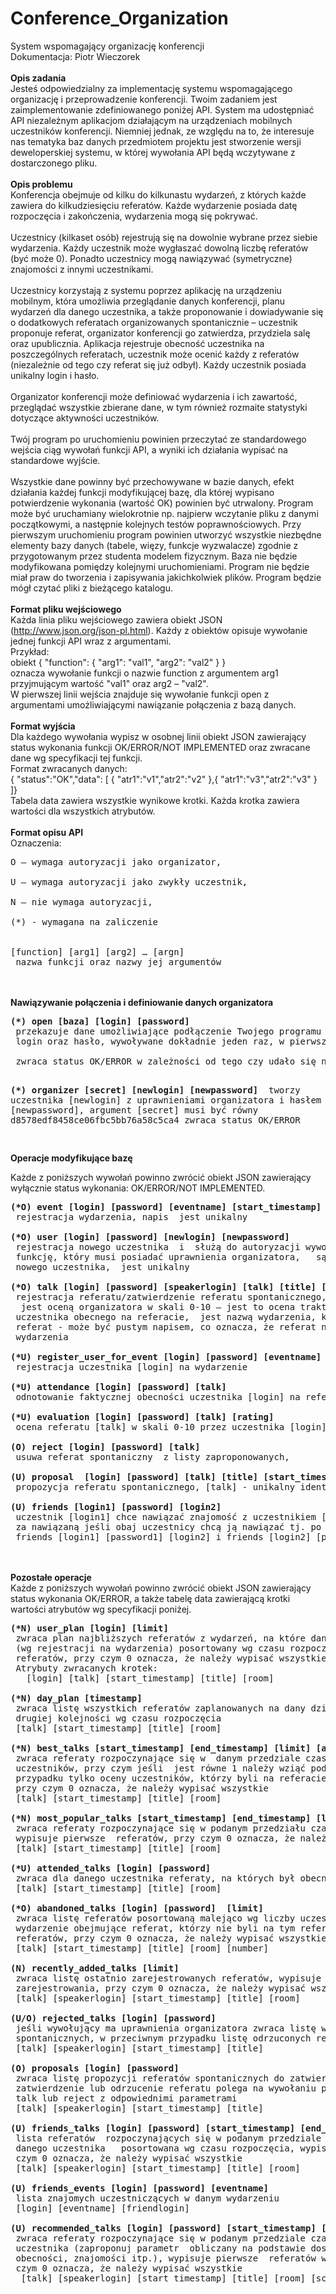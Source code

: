 # Conference_Organization
System wspomagający organizację konferencji 
<br>
Dokumentacja: Piotr Wieczorek
<br>
<br>
<b>Opis zadania</b> <br>
Jesteś odpowiedzialny za implementację systemu wspomagającego organizację i przeprowadzenie konferencji. Twoim zadaniem jest zaimplementowanie zdefiniowanego poniżej API.
System ma udostępniać API niezależnym aplikacjom działającym na urządzeniach mobilnych uczestników konferencji. Niemniej jednak, ze względu na to, że interesuje nas tematyka baz danych przedmiotem projektu jest stworzenie wersji deweloperskiej systemu, w której wywołania API będą wczytywane z dostarczonego pliku.
<br>
<br>
<b>Opis problemu</b><br>
Konferencja obejmuje od kilku do kilkunastu wydarzeń, z których każde zawiera do kilkudziesięciu referatów. Każde wydarzenie posiada datę rozpoczęcia i zakończenia, wydarzenia mogą się pokrywać.
<br>
<br>
Uczestnicy (kilkaset osób) rejestrują się na dowolnie wybrane przez siebie wydarzenia. Każdy uczestnik może wygłaszać dowolną liczbę referatów (być może 0). Ponadto uczestnicy mogą nawiązywać (symetryczne) znajomości z innymi uczestnikami.
<br>
<br>
Uczestnicy korzystają z systemu poprzez aplikację na urządzeniu mobilnym, która umożliwia przeglądanie danych konferencji, planu wydarzeń dla danego uczestnika, a także proponowanie i dowiadywanie się o dodatkowych referatach organizowanych spontanicznie – uczestnik proponuje referat, organizator konferencji go zatwierdza, przydziela salę oraz upublicznia. Aplikacja rejestruje obecność uczestnika na poszczególnych referatach, uczestnik może ocenić każdy z referatów (niezależnie od tego czy referat się już odbył). Każdy uczestnik posiada unikalny login i hasło.
<br>
<br>
Organizator konferencji może definiować wydarzenia i ich zawartość, przeglądać wszystkie zbierane dane, w tym również rozmaite statystyki dotyczące aktywności uczestników.
<br>
<br>
Twój program po uruchomieniu powinien przeczytać ze standardowego wejścia ciąg wywołań funkcji API, a wyniki ich działania wypisać na standardowe wyjście.
<br>
<br>
Wszystkie dane powinny być przechowywane w bazie danych, efekt działania każdej funkcji modyfikującej bazę, dla której wypisano potwierdzenie wykonania (wartość OK) powinien być utrwalony. Program może być uruchamiany wielokrotnie np. najpierw wczytanie pliku z danymi początkowymi, a następnie kolejnych testów poprawnościowych. Przy pierwszym uruchomieniu program powinien utworzyć wszystkie niezbędne elementy bazy danych (tabele, więzy, funkcje wyzwalacze) zgodnie z przygotowanym przez studenta modelem fizycznym. Baza nie będzie modyfikowana pomiędzy kolejnymi uruchomieniami. Program nie będzie miał praw do  tworzenia i zapisywania jakichkolwiek plików. Program będzie mógł czytać pliki z bieżącego katalogu.
<br>
<br>
<b>Format pliku wejściowego</b>
<br>
Każda linia pliku wejściowego zawiera obiekt JSON (http://www.json.org/json-pl.html). Każdy z obiektów opisuje wywołanie jednej funkcji API wraz z argumentami.
<br>
Przykład: <br>
obiekt { "function": { "arg1": "val1", "arg2": "val2" } } <br> oznacza wywołanie funkcji o nazwie function z argumentem arg1 przyjmującym wartość "val1" oraz arg2 – "val2".
<br>
W pierwszej linii wejścia znajduje się wywołanie funkcji open z argumentami umożliwiającymi nawiązanie połączenia z bazą danych.
<br>
<br>
<b>Format wyjścia</b>
<br>
Dla każdego wywołania wypisz w osobnej linii obiekt JSON zawierający status wykonania funkcji OK/ERROR/NOT IMPLEMENTED oraz zwracane dane wg specyfikacji tej funkcji.
<br>
Format zwracanych danych:
<br>
{ "status":"OK","data": [ { "atr1":"v1","atr2":"v2" },{ "atr1":"v3","atr2":"v3" } ]} <br>
Tabela data zawiera wszystkie wynikowe krotki. Każda krotka zawiera wartości dla wszystkich atrybutów.
<br> <br>
<b>Format opisu API</b>
<br>
Oznaczenia:
<br>
<pre>
O – wymaga autoryzacji jako organizator, <br>
U – wymaga autoryzacji jako zwykły uczestnik,<br>
N – nie wymaga autoryzacji, <br>
(*) - wymagana na zaliczenie <br>

[function] [arg1] [arg2] … [argn] 
 nazwa funkcji oraz nazwy jej argumentów
</pre>
<br>
<br>
<b>Nawiązywanie połączenia i definiowanie danych organizatora</b>
<br>
<pre>
<b>(*) open [baza] [login] [password]</b>
 przekazuje dane umożliwiające podłączenie Twojego programu do bazy - nazwę bazy, 
 login oraz hasło, wywoływane dokładnie jeden raz, w pierwszej linii wejścia<br>
 zwraca status OK/ERROR w zależności od tego czy udało się nawiązać połączenie z bazą

<b>(*) organizer [secret] [newlogin] [newpassword] </b>
 tworzy uczestnika [newlogin] z uprawnieniami organizatora i hasłem [newpassword], 
 argument [secret] musi być równy d8578edf8458ce06fbc5bb76a58c5ca4 
 zwraca status OK/ERROR 

</pre>
</b>
</b>
<b>Operacje modyfikujące bazę</b>

Każde z poniższych wywołań powinno zwrócić obiekt JSON zawierający wyłącznie status wykonania: OK/ERROR/NOT IMPLEMENTED.
</b>
<pre>
<b>(*O) event [login] [password] [eventname] [start_timestamp] [end_timestamp] </b> 
 rejestracja wydarzenia, napis <eventname> jest unikalny

<b>(*O) user [login] [password] [newlogin] [newpassword] </b> 
 rejestracja nowego uczestnika <login> i <password> służą do autoryzacji wywołującego 
 funkcję, który musi posiadać uprawnienia organizatora, <newlogin> <newpassword> są danymi 
 nowego uczestnika, <newlogin> jest unikalny

<b>(*O) talk [login] [password] [speakerlogin] [talk] [title] [start_timestamp] [room] [initial_evaluation] [eventname] </b> 
 rejestracja referatu/zatwierdzenie referatu spontanicznego, <talk> jest unikalnym identyfikatorem referatu,
 <initial_evaluation> jest oceną organizatora w skali 0-10 – jest to ocena traktowana tak samo jak ocena
 uczestnika obecnego na referacie, <eventname> jest nazwą wydarzenia, którego częścią jest dany 
 referat - może być pustym napisem, co oznacza, że referat nie jest przydzielony do jakiegokolwiek 
 wydarzenia

<b>(*U) register_user_for_event [login] [password] [eventname] </b> 
 rejestracja uczestnika [login] na wydarzenie <eventname>

<b>(*U) attendance [login] [password] [talk] </b>
 odnotowanie faktycznej obecności uczestnika [login] na referacie [talk]

<b>(*U) evaluation [login] [password] [talk] [rating] </b>
 ocena referatu [talk] w skali 0-10 przez uczestnika [login]

<b>(O) reject [login] [password] [talk] </b>
 usuwa referat spontaniczny <talk> z listy zaproponowanych,

<b>(U) proposal  [login] [password] [talk] [title] [start_timestamp] </b>
 propozycja referatu spontanicznego, [talk] - unikalny identyfikator referatu

<b>(U) friends [login1] [password] [login2] </b>
 uczestnik [login1] chce nawiązać znajomość z uczestnikiem [login2], znajomość uznajemy 
 za nawiązaną jeśli obaj uczestnicy chcą ją nawiązać tj. po wywołaniach 
 friends [login1] [password1] [login2] i friends [login2] [password2] [login1]
</pre>
<br>
<br>
<b>Pozostałe operacje</b>
<br>
Każde z poniższych wywołań powinno zwrócić obiekt JSON zawierający status wykonania OK/ERROR, a także tabelę data zawierającą krotki wartości atrybutów wg specyfikacji poniżej.


<pre>
<b>(*N) user_plan [login] [limit] </b>
 zwraca plan najbliższych referatów z wydarzeń, na które dany uczestnik jest zapisany 
 (wg rejestracji na wydarzenia) posortowany wg czasu rozpoczęcia, wypisuje pierwsze <limit> 
 referatów, przy czym 0 oznacza, że należy wypisać wszystkie
 Atrybuty zwracanych krotek: 
   [login] [talk] [start_timestamp] [title] [room]

<b>(*N) day_plan [timestamp] </b>
 zwraca listę wszystkich referatów zaplanowanych na dany dzień posortowaną rosnąco wg sal, w 
 drugiej kolejności wg czasu rozpoczęcia
 [talk] [start_timestamp] [title] [room]

<b>(*N) best_talks [start_timestamp] [end_timestamp] [limit] [all] </b> 
 zwraca referaty rozpoczynające się w  danym przedziale czasowym posortowane malejąco wg średniej oceny 
 uczestników, przy czym jeśli <all> jest równe 1 należy wziąć pod uwagę wszystkie oceny, w przeciwnym 
 przypadku tylko oceny uczestników, którzy byli na referacie obecni, wypisuje pierwsze <limit> referatów,
 przy czym 0 oznacza, że należy wypisać wszystkie
 [talk] [start_timestamp] [title] [room]

<b>(*N) most_popular_talks [start_timestamp] [end_timestamp] [limit] </b>
 zwraca referaty rozpoczynające się w podanym przedziału czasowego posortowane malejąco wg obecności, 
 wypisuje pierwsze <limit> referatów, przy czym 0 oznacza, że należy wypisać wszystkie
 [talk] [start_timestamp] [title] [room]

<b>(*U) attended_talks [login] [password]</b> 
 zwraca dla danego uczestnika referaty, na których był obecny 
 [talk] [start_timestamp] [title] [room]

<b>(*O) abandoned_talks [login] [password]  [limit] </b>
 zwraca listę referatów posortowaną malejąco wg liczby uczestników <number> zarejestrowanych na 
 wydarzenie obejmujące referat, którzy nie byli na tym referacie obecni, wypisuje pierwsze <limit> 
 referatów, przy czym 0 oznacza, że należy wypisać wszystkie
 [talk] [start_timestamp] [title] [room] [number]

<b>(N) recently_added_talks [limit] </b>
 zwraca listę ostatnio zarejestrowanych referatów, wypisuje ostatnie <limit> referatów wg daty 
 zarejestrowania, przy czym 0 oznacza, że należy wypisać wszystkie
 [talk] [speakerlogin] [start_timestamp] [title] [room]

<b>(U/O) rejected_talks [login] [password] </b>
 jeśli wywołujący ma uprawnienia organizatora zwraca listę wszystkich odrzuconych referatów 
 spontanicznych, w przeciwnym przypadku listę odrzuconych referatów wywołującego ją uczestnika 
 [talk] [speakerlogin] [start_timestamp] [title]

<b>(O) proposals [login] [password] </b> 
 zwraca listę propozycji referatów spontanicznych do zatwierdzenia lub odrzucenia, 
 zatwierdzenie lub odrzucenie referatu polega na wywołaniu przez organizatora funkcji 
 talk lub reject z odpowiednimi parametrami
 [talk] [speakerlogin] [start_timestamp] [title]

<b>(U) friends_talks [login] [password] [start_timestamp] [end_timestamp] [limit]</b> 
 lista referatów  rozpoczynających się w podanym przedziale czasowym wygłaszanych przez znajomych 
 danego uczestnika   posortowana wg czasu rozpoczęcia, wypisuje pierwsze <limit> referatów, przy 
 czym 0 oznacza, że należy wypisać wszystkie
 [talk] [speakerlogin] [start_timestamp] [title] [room]

<b>(U) friends_events [login] [password] [eventname]</b> 
 lista znajomych uczestniczących w danym wydarzeniu
 [login] [eventname] [friendlogin] 

<b>(U) recommended_talks [login] [password] [start_timestamp] [end_timestamp] [limit] </b>
 zwraca referaty rozpoczynające się w podanym przedziale czasowym, które mogą zainteresować danego 
 uczestnika (zaproponuj parametr <score> obliczany na podstawie dostępnych danych – ocen, 
 obecności, znajomości itp.), wypisuje pierwsze <limit> referatów wg nalepszego <score>, przy 
 czym 0 oznacza, że należy wypisać wszystkie
  [talk] [speakerlogin] [start_timestamp] [title] [room] [score
</pre>


